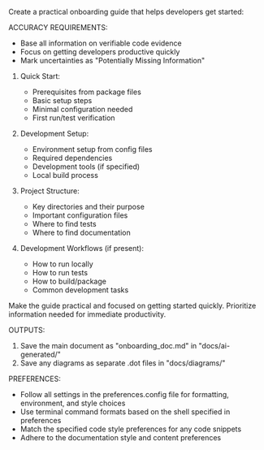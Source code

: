 Create a practical onboarding guide that helps developers get started:

ACCURACY REQUIREMENTS:
- Base all information on verifiable code evidence
- Focus on getting developers productive quickly
- Mark uncertainties as "Potentially Missing Information"

1. Quick Start:
   - Prerequisites from package files
   - Basic setup steps
   - Minimal configuration needed
   - First run/test verification

2. Development Setup:
   - Environment setup from config files
   - Required dependencies
   - Development tools (if specified)
   - Local build process

3. Project Structure:
   - Key directories and their purpose
   - Important configuration files
   - Where to find tests
   - Where to find documentation

4. Development Workflows (if present):
   - How to run locally
   - How to run tests
   - How to build/package
   - Common development tasks



Make the guide practical and focused on getting started quickly.
Prioritize information needed for immediate productivity.

OUTPUTS:
1. Save the main document as "onboarding_doc.md" in "docs/ai-generated/"
2. Save any diagrams as separate .dot files in "docs/diagrams/"

PREFERENCES:
- Follow all settings in the preferences.config file for formatting, environment, and style choices
- Use terminal command formats based on the shell specified in preferences
- Match the specified code style preferences for any code snippets
- Adhere to the documentation style and content preferences 